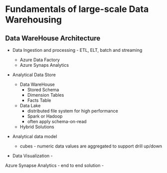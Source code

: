 # Fundamentals of large-scale Data Warehousing 

## Data WareHouse Architecture
- Data Ingestion and processing - ETL, ELT, batch and streaming  
    - Azure Data Factory 
    - Azure Synaps Analytics
- Analytical Data Store 
    - Data WareHouse 
        - Stored Schema
        - Dimension Tables
        - Facts Table 
    - Data Lake
        - distributed file system for high performance
        - Spark or Hadoop
        - often apply  schema-on-read
    - Hybrid Solutions

- Analytical data model 
    - cubes - numeric data values are aggregated to support drill up/down
- Data Visualization - 

Azure Synapse Analytics
    - end to end solution
     - 